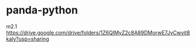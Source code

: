 # panda-python
m2.1
https://drive.google.com/drive/folders/1Z6QlMyZ2c8A89DMorwE7JyCwvit8kaly?usp=sharing
